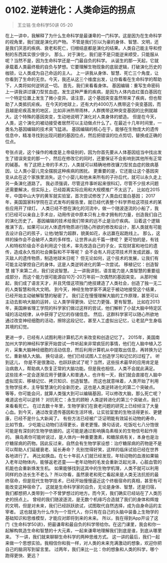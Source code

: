 # 0102. 逆转进化：人类命运的拐点
> 王立铭·生命科学50讲
05-20

在上一讲中，我解释了为什么生命科学是最谦卑的一门科学。这是因为在生命科学的视角里，我们就是演化的产物。
不管是我们引以为豪的身体、智慧、文明，还是我们厌恶的疾病、衰老和死亡，归根结底都是演化的结果。人类自己能主导和控制的东西其实很少很少。
那么，对于演化，我们是不是只能逆来顺受，只能服从呢？当然不是，因为生命科学还是一门最自负的科学。
从诞生的那一天起，它就承载着人类最终极的自负与梦想。它要理解生物现象的底层逻辑，打破演化历史的枷锁，让人类成为自己命运的主人。
上一讲我从身体、智慧、死亡三个角度，让你看到了生命的无奈。今天，我还从这三个维度出发，让你看看在生命科学的帮助下，人类将如何逆转这一切。
首先，我们来看看身体。
基因编辑：重写生命密码
上一讲我讲过镰刀型贫血症。发生这种严重的疾病，是因为人体内血红蛋白基因在一个特定位置上发生了微小变异。请注意，这个基因突变虽然带来了疾病，但也帮助了人类抵抗疟疾。
在今天的地球上，还有大约4000万人携带这个突变基因，而且越是疟疾高发的地区，比如非洲热带雨林，人群携带这种突变基因的比例就越大。这个特殊的基因突变，生动地说明了演化对人类身体的塑造。
但是在今天，人类，这个演化的被动接受者居然可以主动做点什么了。在最近十几年时间里，一类名为基因编辑的技术突飞猛进。
基因编辑的核心在于，能够在生物庞大的遗传信息中，精准寻找到出现问题的基因位点，然后把错误的位点剪切，替换成正确的位点。

夸张点说，这个操作的难度是上帝级别的，因为你首先要从人体基因组当中找出发生了错误突变的那一个，然后在修改它的同时，还要保证不会影响到其他所有正常的碱基。
有了这把上帝的手术刀，人类就可以精确地修改镰刀型贫血症的致病基因，让人类小婴儿完全摆脱这种疾病的困扰。
更重要的是，它还能让这个基因突变从此在这个家族里消失。这个小婴儿和他未来所有的子孙后代，就可以永久走上另一条演化道路了。
我必须强调，尽管这件事听起来很科幻，尽管不少技术问题还需要解决，但实际上，已经距离实际应用和大规模推广不太远了。
比如在2015年，中国中山大学的黄军就实验室，首次尝试修改了人类血红蛋白基因；
2017年，美国国家科学院在正式发布的报告里，就已经代表整个科学界给这项技术的某些应用开了绿灯。
人类已经不想在演化的河流中，做一个随波逐流的小船了，我们已经可以亲自上手术台，动用传说中原本只有上帝才拥有的力量，创造我们自己的演化历史了。
基因编辑的技术给我们带来的远不止是治疗疾病。
沿着这个逻辑推演下去，如果可以对人体遗传物质进行随心所欲的修改和设计，那人类就有可能去设计自己的孩子，让他/她智力超群，貌美如花，永远赢在起跑线上。
那么，这样的操作会不会破坏人类的多样性，让世界从此千篇一律呢？
更可怕的是，有钱人和特权阶级会不会利用这个技术，率先改造自己的子女，实现财富和地位的遗传，造成永久性的社会撕裂和不平等呢？
会不会有人将这项技术开发成武器，毁灭敌人的遗传物质，制造地球末日呢？
但无论如何，这个技术的发展，让我们有可能主动掌控自己的身体。这是人类逆转进化的第一次尝试。
移植记忆：创造智慧
接下来第二点，我们说说智慧。
上一讲我讲到，语言能力是人类智慧的重要组成部分，而这个能力很可能源自10万-20万年前一次偶然的基因突变。
从那时候起，我们成了语言天才，并且凭借这项独门绝技建造了人类社会，创造了独一无二的人类智慧和伟大文明。
到今天，神经生物学家不满足于被动地接受这个结果，已经开始主动破解智慧的秘密了。
我们正在慢慢理解大脑的工作原理，甚至可以主动去影响大脑的运转，让人类学得更快、记忆力更强、更有智慧。
比如在2013年，美国麻省理工学院的科学家们做过这样的尝试，他们解析了小鼠大脑中特定区域的活动规律，从中获得了记忆的存储信息。
然后，这群科学家可以随心所欲地通过改变神经细胞的活动，擦除这段记忆，甚至人工虚拟出记忆，让老鼠产生身临其境的幻觉。

更进一步，已经有人试图利用计算机芯片来改变和创造记忆了。
2015年，美国南加州大学的神经科学家开始尝试一件听起来非常疯狂的事情，他们在人脑中植入芯片，采集大脑神经细胞的活动信息，然后利用计算机从中提取出信息，再转换为记忆，重新植入大脑。
换句话说，他们已经试图人工创造学习和记忆的过程了。
听到这儿， 你是不是很激动，也跃跃欲试了呢？当然，这些技术最早的应用肯定是治病救人，帮助病人恢复正常的大脑功能。但是我也相信，人类不会就此满足。
这些技术一定会逐渐应用于健康人和普通人，也许有一天，我们就会直接在人脑中虚拟现实、移植记忆、拷贝知识、创造智慧。
而这也就意味着，人类开始了利用生物学技术，主导智慧演化的全新历史。这也是人类逆转进化的第二个突破点。
等等，你可能会问，就算人类强大到可以编辑基因，可以修改大脑，那么死亡呢？难道这也可以逆转？
对抗死亡：永生的顾盼
人类逆转进化的第三个突破点，我们来看看死亡。
在过去数十年里，生物学家们在衰老问题的研究上已经倾注了大量心血。到今天，通过改变遗传基因和生活环境，让实验室里的生物活得更长、更健康，已经不是什么大新闻了。
有些方法已经被广泛证明能有效延长动物的寿命，比如节食。
少吃能让动物们活得更长，衰老更慢。换句话说，吃饭吃七八分饱很可能是有深刻的生物学依据的。这可能是通过影响胰岛素相关的生物信号起作用的。
胰岛素你可能听说过，是人体内一种重要激素，和糖尿病有关，本身也是治疗糖尿病的药物。因此反过来，自然会有生物学家设想：治疗糖尿病的药物是不是可以帮助人们延缓衰老、延长寿命？
先别觉得好笑，这样的临床试验已经在世界各地进行了。
再比如换血。在七十年前人们就已经发现，年轻动物的血液如果输入老年动物体内，能够返老还童——老年动物的毛发会重新泛起光泽，心脏血管的机能也会重新焕发生机。
如果能够找到这其中的生物学机理，人类不就可以利用同样的办法长生不老么？
所以你看，虽然衰老和死亡看起来是人类无法抗拒的最终宿命，但是现代生物学技术，已经开始慢慢逼近这个终极宿命的真相，甚至有可能改变这种宿命了。
这就是生命科学家的自负，无论是身体、智慧，还是归宿，我们都想把人类带到一个不曾梦想过的地方。而今天，我们确实已经站在了人类历史的拐点上。
曾经的我们随波逐流，是无数个机缘巧合造就了我们的身体和辉煌的文明，但是对未来，我们已经跃跃欲试，试图取代自然选择，成为自身命运的主宰者。
这也就是为什么作为一个现代人，你只有在自己的头脑中装备上生物学的基础知识和思维模型，才能应对即将到来的未来。
所以，我在得到App开设了这门《生命科学50讲》，把最谦卑和最自负的科学带给你。在这门课里，我会和你一起解构筑造生命和智慧的十大元素，一起来谦卑地理解我们到底是谁，到底从哪里来。
下一讲，我们就来聊聊生命科学的两种思维方式。
这一讲的最后，我们一起来做一个思想实验。我相信你和我一样，对人类的未来充满激动的想象，欢迎你把自己的脑洞写到留言里。
过两年，我们来比一比：你的想象和人类的科学，哪个跑得更快、更远？
